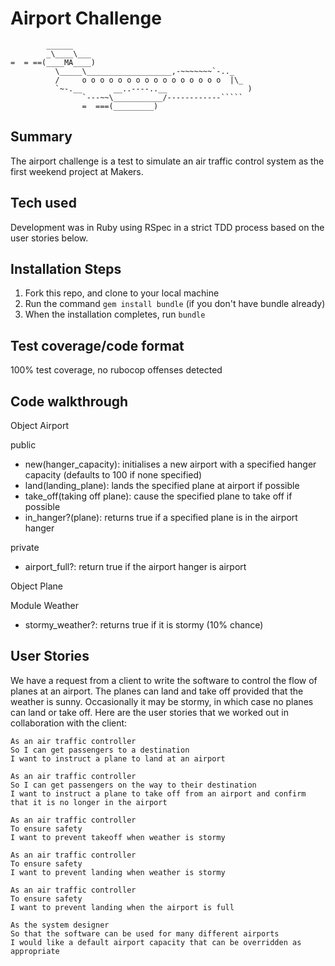 Airport Challenge
=================

```
        ______
        _\____\___
=  = ==(____MA____)
          \_____\___________________,-~~~~~~~`-.._
          /     o o o o o o o o o o o o o o o o  |\_
          `~-.__       __..----..__                  )
                `---~~\___________/------------`````
                =  ===(_________)

```

Summary
-------

The airport challenge is a test to simulate an air traffic control system as the
first weekend project at Makers.

Tech used
---------

Development was in Ruby using RSpec in a strict TDD process based on the user
stories below.

Installation Steps
-------------------

1. Fork this repo, and clone to your local machine
2. Run the command `gem install bundle` (if you don't have bundle already)
3. When the installation completes, run `bundle`

Test coverage/code format
-------------------------

100% test coverage, no rubocop offenses detected

Code walkthrough
----------------

Object Airport

  public
  - new(hanger_capacity): initialises a new airport with a specified hanger
                          capacity (defaults to 100 if none specified)
  - land(landing_plane): lands the specified plane at airport if possible
  - take_off(taking off plane): cause the specified plane to take off if possible
  - in_hanger?(plane): returns true if a specified plane is in the airport hanger
  
  private
  - airport_full?: return true if the airport hanger is airport

Object Plane

Module Weather
  -  stormy_weather?: returns true if it is stormy (10% chance)

User Stories
------------

We have a request from a client to write the software to control the flow of planes at an airport. The planes can land and take off provided that the weather is sunny. Occasionally it may be stormy, in which case no planes can land or take off.  Here are the user stories that we worked out in collaboration with the client:

```
As an air traffic controller
So I can get passengers to a destination
I want to instruct a plane to land at an airport

As an air traffic controller
So I can get passengers on the way to their destination
I want to instruct a plane to take off from an airport and confirm that it is no longer in the airport

As an air traffic controller
To ensure safety
I want to prevent takeoff when weather is stormy

As an air traffic controller
To ensure safety
I want to prevent landing when weather is stormy

As an air traffic controller
To ensure safety
I want to prevent landing when the airport is full

As the system designer
So that the software can be used for many different airports
I would like a default airport capacity that can be overridden as appropriate
```
